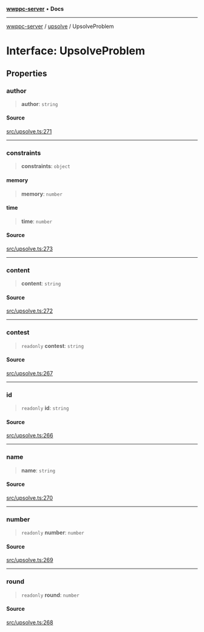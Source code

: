[**wwppc-server**](../../README.md) • **Docs**

***

[wwppc-server](../../modules.md) / [upsolve](../README.md) / UpsolveProblem

# Interface: UpsolveProblem

## Properties

### author

> **author**: `string`

#### Source

[src/upsolve.ts:271](https://github.com/WWPPC/WWPPC-server/blob/d36edcf5b3e9dc61bf375adab6f0ce8e98344d21/src/upsolve.ts#L271)

***

### constraints

> **constraints**: `object`

#### memory

> **memory**: `number`

#### time

> **time**: `number`

#### Source

[src/upsolve.ts:273](https://github.com/WWPPC/WWPPC-server/blob/d36edcf5b3e9dc61bf375adab6f0ce8e98344d21/src/upsolve.ts#L273)

***

### content

> **content**: `string`

#### Source

[src/upsolve.ts:272](https://github.com/WWPPC/WWPPC-server/blob/d36edcf5b3e9dc61bf375adab6f0ce8e98344d21/src/upsolve.ts#L272)

***

### contest

> `readonly` **contest**: `string`

#### Source

[src/upsolve.ts:267](https://github.com/WWPPC/WWPPC-server/blob/d36edcf5b3e9dc61bf375adab6f0ce8e98344d21/src/upsolve.ts#L267)

***

### id

> `readonly` **id**: `string`

#### Source

[src/upsolve.ts:266](https://github.com/WWPPC/WWPPC-server/blob/d36edcf5b3e9dc61bf375adab6f0ce8e98344d21/src/upsolve.ts#L266)

***

### name

> **name**: `string`

#### Source

[src/upsolve.ts:270](https://github.com/WWPPC/WWPPC-server/blob/d36edcf5b3e9dc61bf375adab6f0ce8e98344d21/src/upsolve.ts#L270)

***

### number

> `readonly` **number**: `number`

#### Source

[src/upsolve.ts:269](https://github.com/WWPPC/WWPPC-server/blob/d36edcf5b3e9dc61bf375adab6f0ce8e98344d21/src/upsolve.ts#L269)

***

### round

> `readonly` **round**: `number`

#### Source

[src/upsolve.ts:268](https://github.com/WWPPC/WWPPC-server/blob/d36edcf5b3e9dc61bf375adab6f0ce8e98344d21/src/upsolve.ts#L268)

